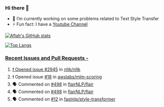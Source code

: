 ### Hi there 👋


<!-- **aflah02/aflah02** is a ✨ _special_ ✨ repository because its `README.md` (this file) appears on your GitHub profile. -->

<!-- Here are some ideas to get you started: -->

- 🔭 I’m currently working on some problems related to Text Style Transfer
- ⚡ Fun fact: I have a [Youtube Channel](https://www.youtube.com/channel/UCwab-Xf38Sd7QsxVPoS0cgA)
<!-- - 👯 I’m looking to collaborate on  -->
<!-- - 🤔 I’m looking for help with ... -->
<!-- - 💬 Ask me about ... -->
<!-- - 📫 How to reach me: ... -->
<!-- - 😄 Pronouns: ... -->

<!--  -->

[![Aflah's GitHub stats](https://github-readme-stats.vercel.app/api?username=aflah02&hide=stars&count_private=true&show_icons=true&theme=dark)](https://github.com/anuraghazra/github-readme-stats)

[![Top Langs](https://github-readme-stats.vercel.app/api/top-langs/?username=aflah02&theme=dark&layout=compact)](https://github.com/anuraghazra/github-readme-stats)
<a href="https://github.com/anuraghazra/github-readme-stats">

 ### Recent Issues and Pull Requests - 
<!--START_SECTION:activity-->
1. ❗️ Opened issue [#2945](https://github.com/nltk/nltk/issues/2945) in [nltk/nltk](https://github.com/nltk/nltk)
2. ❗️ Opened issue [#18](https://github.com/awslabs/mlm-scoring/issues/18) in [awslabs/mlm-scoring](https://github.com/awslabs/mlm-scoring)
3. 🗣 Commented on [#498](https://github.com/flairNLP/flair/issues/498) in [flairNLP/flair](https://github.com/flairNLP/flair)
4. 🗣 Commented on [#498](https://github.com/flairNLP/flair/issues/498) in [flairNLP/flair](https://github.com/flairNLP/flair)
5. 🗣 Commented on [#12](https://github.com/fastnlp/style-transformer/issues/12) in [fastnlp/style-transformer](https://github.com/fastnlp/style-transformer)
<!--END_SECTION:activity-->
